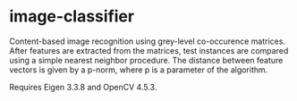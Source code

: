 # image-classifier

Content-based image recognition using grey-level co-occurence matrices. After features are extracted from the matrices, test instances are compared using a simple nearest neighbor procedure. The distance between feature vectors is given by a p-norm, where p is a parameter of the algorithm.

Requires Eigen 3.3.8 and OpenCV 4.5.3.

